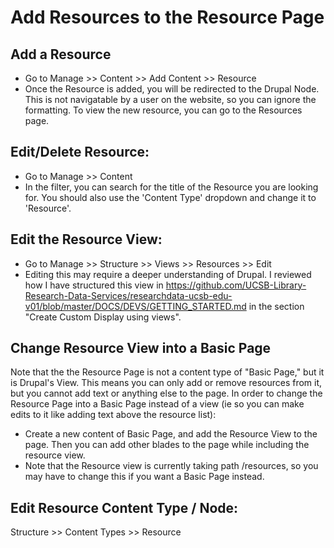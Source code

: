 # Add Resources to the Resource Page

## Add a Resource
- Go to Manage >> Content >> Add Content >> Resource
- Once the Resource  is added, you will be redirected to the Drupal Node.  This is not navigatable by a user on the website, so you can ignore the formatting.  To view the new resource, you can go to the Resources page.
 

## Edit/Delete Resource:
- Go to Manage >> Content
- In the filter, you can search for the title of the Resource you are looking for.  You should also use the 'Content Type' dropdown and change it to 'Resource'.  

## Edit the Resource View:
- Go to Manage >> Structure >> Views >> Resources >> Edit
- Editing this may require a deeper understanding of Drupal.  I reviewed how I have structured this view in https://github.com/UCSB-Library-Research-Data-Services/researchdata-ucsb-edu-v01/blob/master/DOCS/DEVS/GETTING_STARTED.md in the section "Create Custom Display using views".  

## Change Resource View into a Basic Page
Note that the the Resource Page is not a content type of "Basic Page," but it is Drupal's View.  This means you can only add or remove resources from it, but you cannot add text or anything else to the page.  In order to change the Resource Page into a Basic Page instead of a view (ie so you can make edits to it like adding text above the resource list):
- Create a new content of Basic Page, and add the Resource View to the page.  Then you can add other blades to the page while including the resource view.  
- Note that the Resource view is currently taking path /resources, so you may have to change this if you want a Basic Page instead.

## Edit Resource Content Type / Node:
Structure >> Content Types >> Resource
